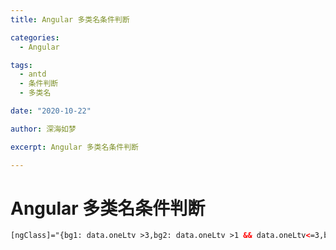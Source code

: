 ```yaml
---
title: Angular 多类名条件判断

categories:
  - Angular

tags:
  - antd 
  - 条件判断
  - 多类名

date: "2020-10-22"

author: 深海如梦

excerpt: Angular 多类名条件判断

---
```




# Angular 多类名条件判断

```html
[ngClass]="{bg1: data.oneLtv >3,bg2: data.oneLtv >1 && data.oneLtv<=3,bg3: data.oneLtv >0.5 && data.oneLtv <=1,bg4: data.oneLtv >0 && data.oneLtv <=0.5}"
```

